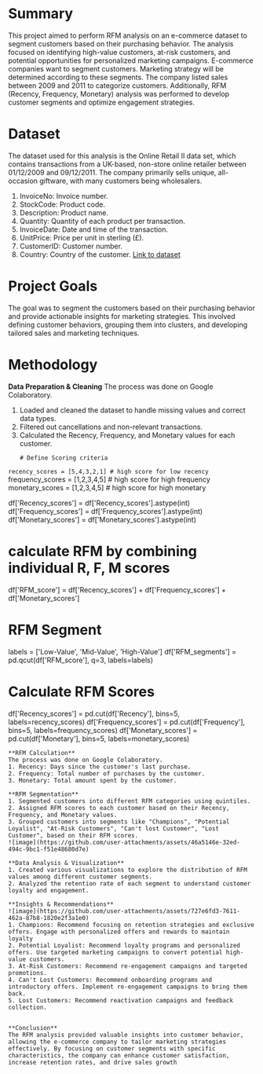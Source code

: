 # Summary
This project aimed to perform RFM analysis on an e-commerce dataset to segment customers based on their purchasing behavior. The analysis focused on identifying high-value customers, at-risk customers, and potential opportunities for personalized marketing campaigns. E-commerce companies want to segment customers. Marketing strategy will be determined according to these segments. The company listed sales between 2009 and 2011 to categorize customers. Additionally, RFM (Recency, Frequency, Monetary) analysis was performed to develop customer segments and optimize engagement strategies.

# Dataset
The dataset used for this analysis is the Online Retail II data set, which contains transactions from a UK-based, non-store online retailer between 01/12/2009 and 09/12/2011. The company primarily sells unique, all-occasion giftware, with many customers being wholesalers.
1. InvoiceNo: Invoice number.
2. StockCode: Product code.
3. Description: Product name.
4. Quantity: Quantity of each product per transaction.
5. InvoiceDate: Date and time of the transaction.
6. UnitPrice: Price per unit in sterling (£).
7. CustomerID: Customer number.
8. Country: Country of the customer.
[Link to dataset](https://www.kaggle.com/datasets/ilkeryildiz/online-retail-listing)

# Project Goals
The goal was to segment the customers based on their purchasing behavior and provide actionable insights for marketing strategies. This involved defining customer behaviors, grouping them into clusters, and developing tailored sales and marketing techniques.

# Methodology

**Data Preparation & Cleaning**
The process was done on Google Colaboratory.
1. Loaded and cleaned the dataset to handle missing values and correct data types.
2. Filtered out cancellations and non-relevant transactions.
3. Calculated the Recency, Frequency, and Monetary values for each customer.
   ```
   # Define Scoring criteria
  `recency_scores = [5,4,3,2,1] # high score for low recency`
  frequency_scores = [1,2,3,4,5] # high score for high frequency
  monetary_scores = [1,2,3,4,5] # high score for high monetary

  df['Recency_scores'] = df['Recency_scores'].astype(int)
  df['Frequency_scores'] = df['Frequency_scores'].astype(int)
  df['Monetary_scores'] = df['Monetary_scores'].astype(int)
  
  # calculate RFM by combining individual R, F, M scores
  df['RFM_score'] = df['Recency_scores'] + df['Frequency_scores'] + df['Monetary_scores']
  
  # RFM Segment
  labels = ['Low-Value', 'Mid-Value', 'High-Value']
  df['RFM_segments'] = pd.qcut(df['RFM_score'], q=3, labels=labels)
  
  # Calculate RFM Scores
  df['Recency_scores'] = pd.cut(df['Recency'], bins=5, labels=recency_scores)
  df['Frequency_scores'] = pd.cut(df['Frequency'], bins=5, labels=frequency_scores)
  df['Monetary_scores'] = pd.cut(df['Monetary'], bins=5, labels=monetary_scores)
  ```
**RFM Calculation**
The process was done on Google Colaboratory.
1. Recency: Days since the customer's last purchase.
2. Frequency: Total number of purchases by the customer.
3. Monetary: Total amount spent by the customer.

**RFM Segmentation**
1. Segmented customers into different RFM categories using quintiles.
2. Assigned RFM scores to each customer based on their Recency, Frequency, and Monetary values.
3. Grouped customers into segments like "Champions", "Potential Loyalist", "At-Risk Customers", "Can't lost Customer", "Lost Customer", based on their RFM scores.
![image](https://github.com/user-attachments/assets/46a5146e-32ed-494c-9bc1-f51e48680d7e)

**Data Analysis & Visualization**
1. Created various visualizations to explore the distribution of RFM values among different customer segments.
2. Analyzed the retention rate of each segment to understand customer loyalty and engagement.

**Insights & Recommendations**
![image](https://github.com/user-attachments/assets/727e6fd3-7611-462a-87b8-1820e2f3a1e0)
1. Champions: Recommend focusing on retention strategies and exclusive offers. Engage with personalized offers and rewards to maintain loyalty
2. Potential Loyalist: Recommend loyalty programs and personalized offers. Use targeted marketing campaigns to convert potential high-value customers.
3. At-Risk Customers: Recommend re-engagement campaigns and targeted promotions. 
4. Can't Lost Customers: Recommend onboarding programs and introductory offers. Implement re-engagement campaigns to bring them back.
5. Lost Customers: Recommend reactivation campaigns and feedback collection.


**Conclusion**
The RFM analysis provided valuable insights into customer behavior, allowing the e-commerce company to tailor marketing strategies effectively. By focusing on customer segments with specific characteristics, the company can enhance customer satisfaction, increase retention rates, and drive sales growth
